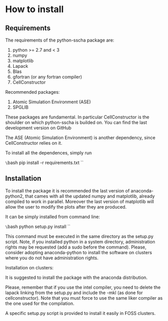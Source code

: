 # How to install

## Requirements

The requirements of the python-sscha package are:
1. python >= 2.7 and < 3
2. numpy
3. matplotlib
3. Lapack
4. Blas
5. gfortran (or any fortran compiler)
6. CellConstructor

Recommended packages:
1. Atomic Simulation Environment (ASE)
2. SPGLIB

These packages are fundamental. In particular CellConstructor is the shoulder on
which python-sscha is builded on. You can find the last development version on
GitHub

The ASE (Atomic Simulation Environment) is another dependency, since CellConstructor
relies on it.

To install all the dependences, simply run

`\`bash
pip install -r requirements.txt
\``

## Installation

To install the package it is recommended the last version of anaconda-python2,
that cames with all the updated numpy and matplotlib, already compiled to work
in parallel.
Moreover the last version of matplotlib will allow the user to modify the plots
after they are produced.

It can be simply installed from command line:

`\`bash
python setup.py install
\``

This command must be executed in the same directory as the setup.py script.
Note, if you installed python in a system directory, administration rights may be
requested (add a sudo before the command).
Please, consider adopting anaconda-python to install the software on clusters where you do not have
administration rights.

Installation on clusters:

It is suggested to install the package with the anaconda distribution.

Please, remember that if you use the intel compiler, you need to delete the lapack linking from the
setup.py and include the -mkl (as done for cellconstructor).
Note that you must force to use the same liker compiler as the one used for the compilation.

A specific setup.py script is provided to install it easily in FOSS clusters.
